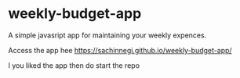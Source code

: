 # weekly-budget-app
A simple javasript app for maintaining your weekly expences.

Access the app hee https://sachinnegi.github.io/weekly-budget-app/

I you liked the app then do start the repo
